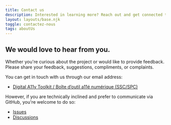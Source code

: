 ```yaml
---
title: Contact us
description: Interested in learning more? Reach out and get connected to our team.
layout: layouts/base.njk
toggle: contactez-nous
tags: aboutUs
---
```


## We would love to hear from you.

Whether you're curious about the project or would like to provide feedback. Please share your feedback, suggestions, compliments, or complaints.

You can get in touch with us through our email address:

- [Digital A11y Toolkit / <span lang="fr">Boîte d’outil a11é numérique</span> (SSC/SPC)](mailto:digitala11ytoolkit-boitedoutila11enumerique@ssc-spc.gc.ca)

However, if you are technically inclined and prefer to communicate via GitHub, you're welcome to do so:

- [Issues](https://github.com/gc-da11yn/gc-da11yn.github.io/issues/)
- [Discussions](https://github.com/gc-da11yn/gc-da11yn.github.io/discussions)
